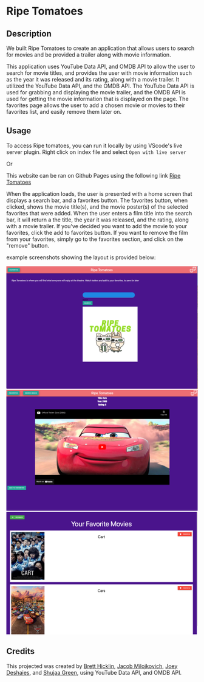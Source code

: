 
# Ripe Tomatoes

## Description
We built Ripe Tomatoes to create an application that allows users to search for movies and be provided a trailer along with movie information.

This application uses YouTube Data API, and OMDB API to allow the user to search for movie titles, and provides the user with movie information such as the year it was released and its rating, along with a movie trailer. It utilized the YouTube Data API, and the OMDB API. The YouTube Data API is used for grabbing and displaying the movie trailer, and the OMDB API is used for getting the movie information that is displayed on the page. The favorites page allows the user to add a chosen movie or movies to their favorites list, and easily remove them later on.

## Usage

To access Ripe tomatoes, you can run it locally by using VScode's live server plugin. Right click on index file and select `Open with live server` 

Or

This website can be ran on Github Pages using the following link [Ripe Tomatoes](https://jdeshaies.github.io/movie-search-project/index.html
)

When the application loads, the user is presented with a home screen that displays a search bar, and a favorites button. The favorites button, when clicked, shows the movie title(s), and the movie poster(s) of the selected favorites that were added. When the user enters a film title into the search bar, it will return a the title, the year it was released, and the rating, along with a movie trailer. If you've decided you want to add the movie to your favorites, click the add to favorites button. If you want to remove the film from your favorites, simply go to the favorites section, and click on the "remove" button.

example screenshots showing the layout is provided below: 

![Ripe Tomatoes homepage](./assets/images/homepage.png)
![Ripe Tomatoes results](./assets/images/results.png)
![Ripe Tomatoes favorites](./assets/images/Favorite_Movies.png)

## Credits
This projected was created by [Brett Hicklin](https://github.com/brett-hicklin), [Jacob Milojkovich](https://github.com/Jakemilo1), [Joey Deshaies](https://github.com/jdeshaies), and [Shujaa Green](https://github.com/Shujaagreen56), using YouTube Data API, and OMDB API.

